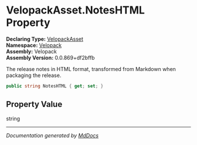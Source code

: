﻿<!--  
  <auto-generated>   
    The contents of this file were generated by a tool.  
    Changes to this file may be list if the file is regenerated  
  </auto-generated>   
-->

# VelopackAsset.NotesHTML Property

**Declaring Type:** [VelopackAsset](../index.md)  
**Namespace:** [Velopack](../../index.md)  
**Assembly:** Velopack  
**Assembly Version:** 0.0.869+df2bffb

 The release notes in HTML format, transformed from Markdown when packaging the release. 

```csharp
public string NotesHTML { get; set; }
```

## Property Value

string

___

*Documentation generated by [MdDocs](https://github.com/ap0llo/mddocs)*
